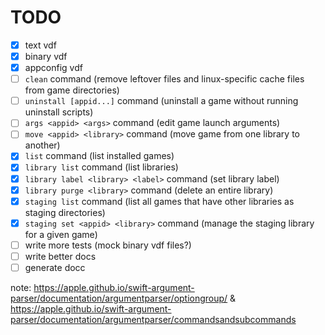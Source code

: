 <!--
SPDX-FileCopyrightText: 2024 Legiayayana <ada@chronovore.dev>
SPDX-License-Identifier: EUPL-1.2
-->

# TODO

- [x] text vdf
- [x] binary vdf
- [x] appconfig vdf
- [ ] `clean` command (remove leftover files and linux-specific cache files from game directories)
- [ ] `uninstall [appid...]` command (uninstall a game without running uninstall scripts)
- [ ] `args <appid> <args>` command (edit game launch arguments)
- [ ] `move <appid> <library>` command (move game from one library to another)
- [x] `list` command (list installed games)
- [x] `library list` command (list libraries)
- [x] `library label <library> <label>` command (set library label)
- [x] `library purge <library>` command (delete an entire library)
- [x] `staging list` command (list all games that have other libraries as staging directories)
- [x] `staging set <appid> <library>` command (manage the staging library for a given game)
- [ ] write more tests (mock binary vdf files?)
- [ ] write better docs
- [ ] generate docc

note: https://apple.github.io/swift-argument-parser/documentation/argumentparser/optiongroup/ & https://apple.github.io/swift-argument-parser/documentation/argumentparser/commandsandsubcommands
